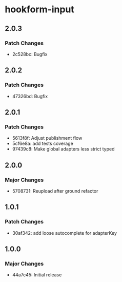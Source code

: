 # hookform-input

## 2.0.3

### Patch Changes

-   2c528bc: Bugfix

## 2.0.2

### Patch Changes

-   47326bd: Bugfix

## 2.0.1

### Patch Changes

-   5613f8f: Adjust publishment flow
-   5cf6e8a: add tests coverage
-   97439c8: Make global adapters less strict typed

## 2.0.0

### Major Changes

-   5708731: Reupload after ground refactor

## 1.0.1

### Patch Changes

-   30af342: add loose autocomplete for adapterKey

## 1.0.0

### Major Changes

-   44a7c45: Initial release
